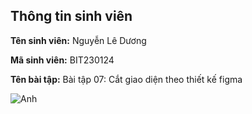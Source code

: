</head>
<body>
    <div class="info">
        <h2>Thông tin sinh viên</h2>
        <p><strong>Tên sinh viên:</strong> Nguyễn Lê Dương</p>
        <p><strong>Mã sinh viên:</strong> BIT230124</p>
        <p><strong>Tên bài tập:</strong> Bài tập 07: Cắt giao diện theo thiết kế figma</p>
    </div>
</body>
</html>

![Anh](ẢnhBT/Anh1.png)
